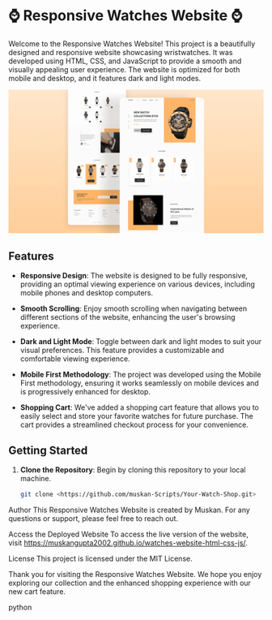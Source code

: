 # ⌚ Responsive Watches Website ⌚

Welcome to the Responsive Watches Website! This project is a beautifully designed and responsive website showcasing wristwatches. It was developed using HTML, CSS, and JavaScript to provide a smooth and visually appealing user experience. The website is optimized for both mobile and desktop, and it features dark and light modes.

![Website Preview](/preview.png)

## Features

- **Responsive Design**: The website is designed to be fully responsive, providing an optimal viewing experience on various devices, including mobile phones and desktop computers.

- **Smooth Scrolling**: Enjoy smooth scrolling when navigating between different sections of the website, enhancing the user's browsing experience.

- **Dark and Light Mode**: Toggle between dark and light modes to suit your visual preferences. This feature provides a customizable and comfortable viewing experience.

- **Mobile First Methodology**: The project was developed using the Mobile First methodology, ensuring it works seamlessly on mobile devices and is progressively enhanced for desktop.

- **Shopping Cart**: We've added a shopping cart feature that allows you to easily select and store your favorite watches for future purchase. The cart provides a streamlined checkout process for your convenience.

## Getting Started

1. **Clone the Repository**: Begin by cloning this repository to your local machine.

   ```bash
   git clone <https://github.com/muskan-Scripts/Your-Watch-Shop.git>

Author
This Responsive Watches Website is created by Muskan. For any questions or support, please feel free to reach out.

Access the Deployed Website
To access the live version of the website, visit https://muskangupta2002.github.io/watches-website-html-css-js/.

License
This project is licensed under the MIT License.

Thank you for visiting the Responsive Watches Website. We hope you enjoy exploring our collection and the enhanced shopping experience with our new cart feature.

python

   
